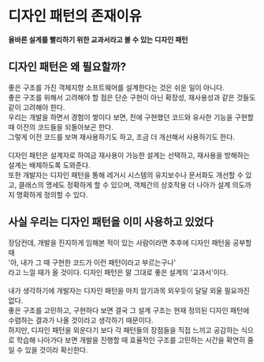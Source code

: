 # 디자인 패턴의 존재이유
**올바른 설계를 빨리하기 위한 교과서라고 볼 수 있는 디자인 패턴**
<br />

## 디자인 패턴은 왜 필요할까?
좋은 구조를 가진 객체지향 소프트웨어를 설계한다는 것은 쉬운 일이 아니다.  
좋은 구조를 위해서 고려해야 할 점은 단순 구현이 아닌 확장성, 재사용성과 같은 것들도 같이 고려해야 한다.  
우리는 개발을 하면서 경험이 쌓이다 보면, 전에 구현했던 코드와 유사한 기능을 구현할 때 이전의 코드들을 되돌아보곤 한다.  
그렇게 이전 코드를 보며 재사용하기도 하고, 조금 더 개선해서 사용하기도 한다.  
<br />
디자인 패턴은 설계자로 하여금 재사용이 가능한 설계는 선택하고, 재사용을 방해하는 설계는 배제하도록 도와준다.  
또한 개발자는 디자인 패턴을 통해 레거시 시스템의 유지보수나 문서화도 개선할 수 있고, 클래스의 명세도 정확하게 할 수 있으며, 객체간의 상호작용 더 나아가 설계 의도까지 명확하게 정의할 수 있다.

## 사실 우리는 디자인 패턴을 이미 사용하고 있었다
장담컨데, 개발을 진지하게 임해본 적이 있는 사람이라면 추후에 디자인 패턴을 공부할 때  
'아, 내가 그 때 구현한 코드가 이런 패턴이라고 부르는구나'  
라고 느낄 때가 올 것이다. 디자인 패턴은 말 그대로 좋은 설계의 '교과서'이다.  
<br />
내가 생각하기에 개발자는 디자인 패턴을 마치 암기과목 외우듯이 달달 외울 필요까진 없다.  
좋은 구조를 고민하고, 구현하다 보면 결국 그 설계 구조는 현재 정의된 디자인 패턴에 수렴하는 결과가 나올 것이라고 생각하기 때문이다.  
하지만, 디자인 패턴을 외운다기 보다 각 패턴들의 장점들을 직접 느끼고 공감하는 식으로 학습해 나아가다 보면 개발을 진행할 때 효율적인 구조를 고민하는 시간을 확연히 줄일 수 있을 것이라 확신한다.